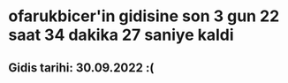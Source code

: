 # ofarukbicer'in gidisine son 3 gun 22 saat 34 dakika 27 saniye kaldi

## Gidis tarihi: 30.09.2022 :(